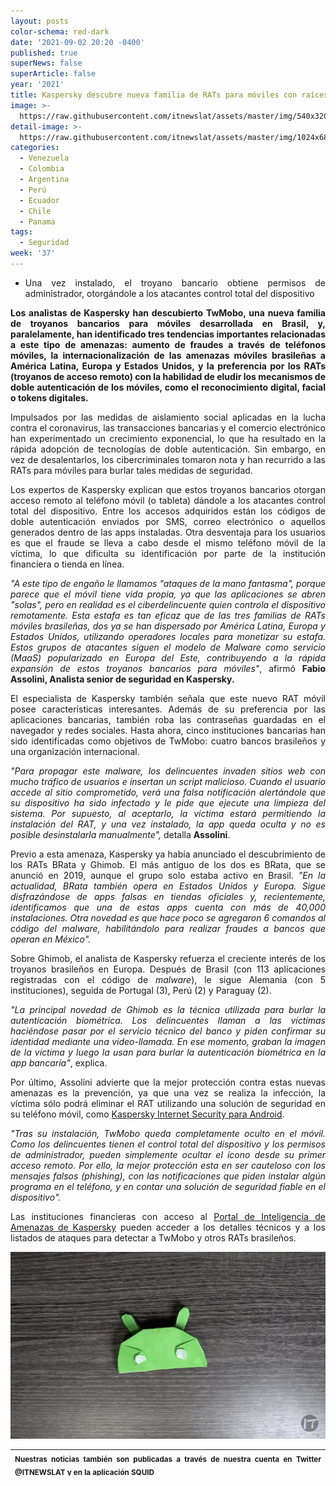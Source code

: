 ```yaml
---
layout: posts
color-schema: red-dark
date: '2021-09-02 20:20 -0400'
published: true
superNews: false
superArticle: false
year: '2021'
title: Kaspersky descubre nueva familia de RATs para móviles con raíces latinas
image: >-
  https://raw.githubusercontent.com/itnewslat/assets/master/img/540x320/Android-Rats-p.jpg
detail-image: >-
  https://raw.githubusercontent.com/itnewslat/assets/master/img/1024x680/Android-Rats-g.jpg
categories:
  - Venezuela
  - Colombia
  - Argentina
  - Perú
  - Ecuador
  - Chile
  - Panama
tags:
  - Seguridad
week: '37'
---
```

<ul style="list-style-type: disc; text-align: justify;">
	<li>Una vez instalado, el troyano bancario obtiene permisos de administrador, otorgándole a los atacantes control total del dispositivo</li>
</ul>
<p style="text-align: justify;"><strong>Los analistas de Kaspersky han descubierto TwMobo, una nueva familia de troyanos bancarios para móviles desarrollada en Brasil, y, paralelamente, han identificado tres tendencias importantes relacionadas a este tipo de amenazas: aumento de fraudes a través de teléfonos móviles, la internacionalización de las amenazas móviles brasileñas a América Latina, Europa y Estados Unidos, y la preferencia por los RATs (troyanos de acceso remoto) con la habilidad de eludir los mecanismos de doble autenticación de los móviles, como el reconocimiento digital, facial o tokens digitales.</strong></p>
<p style="text-align: justify;">Impulsados por las medidas de aislamiento social aplicadas en la lucha contra el coronavirus, las transacciones bancarias y el comercio electrónico han experimentado un crecimiento exponencial, lo que ha resultado en la rápida adopción de tecnologías de doble autenticación. Sin embargo, en vez de desalentarlos, los cibercriminales tomaron nota y han recurrido a las RATs para móviles para burlar tales medidas de seguridad.</p>
<p style="text-align: justify;">Los expertos de Kaspersky explican que estos troyanos bancarios otorgan acceso remoto al teléfono móvil (o tableta) dándole a los atacantes control total del dispositivo. Entre los accesos adquiridos están los códigos de doble autenticación enviados por SMS, correo electrónico o aquellos generados dentro de las apps instaladas. Otra desventaja para los usuarios es que el fraude se lleva a cabo desde el mismo teléfono móvil de la víctima, lo que dificulta su identificación por parte de la institución financiera o tienda en línea.</p>
<p style="text-align: justify;"><em>"A este tipo de engaño le llamamos "ataques de la mano fantasma", porque parece que el móvil tiene vida propia, ya que las aplicaciones se abren "solas", pero en realidad es el ciberdelincuente quien controla el dispositivo remotamente. Esta estafa es tan eficaz que de las tres familias de RATs móviles brasileñas, dos ya se han dispersado por América Latina, Europa y Estados Unidos, utilizando operadores locales para monetizar su estafa. Estos grupos de atacantes siguen el modelo de Malware como servicio (MaaS) popularizado en Europa del Este, contribuyendo a la rápida expansión de estos troyanos bancarios para móviles"</em>, afirmó <strong>Fabio Assolini, Analista senior de seguridad en Kaspersky.</strong></p>
<p style="text-align: justify;">El especialista de Kaspersky también señala que este nuevo RAT móvil posee características interesantes. Además de su preferencia por las aplicaciones bancarias, también roba las contraseñas guardadas en el navegador y redes sociales. Hasta ahora, cinco instituciones bancarias han sido identificadas como objetivos de TwMobo: cuatro bancos brasileños y una organización internacional.</p>
<p style="text-align: justify;"><em>"Para propagar este malware, los delincuentes invaden sitios web con mucho tráfico de usuarios e insertan un script malicioso. Cuando el usuario accede al sitio comprometido, verá una falsa notificación alertándole que su dispositivo ha sido infectado y le pide que ejecute una limpieza del sistema. Por supuesto, al aceptarlo, la víctima estará permitiendo la instalación del RAT, y una vez instalado, la app queda oculta y no es posible desinstalarla manualmente",</em> detalla <strong>Assolini</strong>.</p>
<p style="text-align: justify;">Previo a esta amenaza, Kaspersky ya había anunciado el descubrimiento de los RATs BRata y Ghimob. El más antiguo de los dos es BRata, que se anunció en 2019, aunque el grupo solo estaba activo en Brasil. <em>"En la actualidad, BRata también opera en Estados Unidos y Europa. Sigue disfrazándose de apps falsas en tiendas oficiales y, recientemente, identificamos que una de estas apps cuenta con más de 40,000 instalaciones. Otra novedad es que hace poco se agregaron 6 comandos al código del malware, habilitándolo para realizar fraudes a bancos que operan en México".</em></p>
<p style="text-align: justify;">Sobre Ghimob, el analista de Kaspersky refuerza el creciente interés de los troyanos brasileños en Europa. Después de Brasil (con 113 aplicaciones registradas con el código de <em>malware</em>), le sigue Alemania (con 5 instituciones), seguida de Portugal (3), Perú (2) y Paraguay (2).</p>
<p style="text-align: justify;"><em>"La principal novedad de Ghimob es la técnica utilizada para burlar la autenticación biométrica. Los delincuentes llaman a las víctimas haciéndose pasar por el servicio técnico del banco y piden confirmar su identidad mediante una video-llamada. En ese momento, graban la imagen de la víctima y luego la usan para burlar la autenticación biométrica en la app bancaría"</em>, explica.</p>
<p style="text-align: justify;">Por último, Assolini advierte que la mejor protección contra estas nuevas amenazas es la prevención, ya que una vez se realiza la infección, la víctima sólo podrá eliminar el RAT utilizando una solución de seguridad en su teléfono móvil, como <a href="https://latam.kaspersky.com/android-security">Kaspersky Internet Security para Android</a>.</p>
<p style="text-align: justify;"><em>"Tras su instalación, TwMobo queda completamente oculto en el móvil. Como los delincuentes tienen el control total del dispositivo y los permisos de administrador, pueden simplemente ocultar el ícono desde su primer acceso remoto. Por ello, la mejor protección esta en ser cauteloso con los mensajes falsos (phishing), con las notificaciones que piden instalar algún programa en el teléfono, y en contar una solución de seguridad fiable en el dispositivo".</em></p>
<p style="text-align: justify;">Las instituciones financieras con acceso al <a href="https://tip.kaspersky.com/">Portal de Inteligencia de Amenazas de Kaspersky</a> pueden acceder a los detalles técnicos y a los listados de ataques para detectar a TwMobo y otros RATs brasileños.</p>

![](https://raw.githubusercontent.com/itnewslat/assets/master/img/540x320/Android-Rats-p.jpg)

<table style="height: 42px;" width="569">
<tbody>
<tr>
<td style="text-align: justify;"><sub><strong>Nuestras noticias también son publicadas a través de nuestra cuenta en Twitter <a href="https://twitter.com/itnewslat?lang=es">@ITNEWSLAT</a> y en la aplicación <a href="https://squidapp.co/en/">SQUID</a></strong></sub></td>
</tr>
</tbody>
</table>
